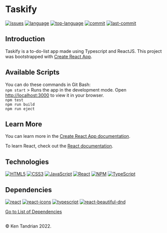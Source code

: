 # Taskify
[![issues](https://img.shields.io/github/issues/KenTandrian/ts-taskify)](https://github.com/KenTandrian/ts-taskify/issues)
[![language](https://img.shields.io/github/languages/count/KenTandrian/ts-taskify)](https://github.com/KenTandrian/ts-taskify/search?l=javascript)
[![top-language](https://img.shields.io/github/languages/top/KenTandrian/ts-taskify)](https://github.com/KenTandrian/ts-taskify/search?l=javascript)
[![commit](https://img.shields.io/github/commit-activity/m/KenTandrian/ts-taskify)](https://github.com/KenTandrian/ts-taskify/commits/main)
[![last-commit](https://img.shields.io/github/last-commit/KenTandrian/ts-taskify)](https://github.com/KenTandrian/ts-taskify/commits/main)

## Introduction
Taskify is a to-do-list app made using Typescript and ReactJS.
This project was bootstrapped with [Create React App](https://github.com/facebook/create-react-app).

## Available Scripts
You can do these commands in Git Bash:\
`npm start` > Runs the app in the development mode. Open [http://localhost:3000](http://localhost:3000) to view it in your browser.\
`npm test`\
`npm run build`\
`npm run eject`

## Learn More

You can learn more in the [Create React App documentation](https://facebook.github.io/create-react-app/docs/getting-started).

To learn React, check out the [React documentation](https://reactjs.org/).

## Technologies
[![HTML5](https://img.shields.io/badge/-HTML5-black?style=for-the-badge&logo=html5&logoColor=orange)](https://github.com/KenTandrian?tab=repositories&language=html)
[![CSS3](https://img.shields.io/badge/-CSS3-black?style=for-the-badge&logo=css3&logoColor=blue)](https://github.com/KenTandrian?tab=repositories&language=css)
[![JavaScript](https://img.shields.io/badge/-JavaScript-black?style=for-the-badge&logo=javascript)](https://github.com/KenTandrian?tab=repositories&language=javascript)
[![React](https://img.shields.io/badge/-React-black?style=for-the-badge&logo=react)](https://github.com/KenTandrian?tab=repositories&language=javascript)
[![NPM](https://img.shields.io/badge/NPM-%23000000.svg?style=for-the-badge&logo=npm&logoColor=white)](https://github.com/KenTandrian?tab=repositories)
[![TypeScript](https://img.shields.io/badge/typescript-black.svg?style=for-the-badge&logo=typescript&logoColor=-23007ACC)](https://github.com/KenTandrian?tab=repositories&language=typescript)

## Dependencies
[![react](https://img.shields.io/github/package-json/dependency-version/KenTandrian/ts-taskify/react)](https://www.npmjs.com/package/react)
[![react-icons](https://img.shields.io/github/package-json/dependency-version/KenTandrian/ts-taskify/react-icons)](https://www.npmjs.com/package/react-icons)
[![typescript](https://img.shields.io/github/package-json/dependency-version/KenTandrian/ts-taskify/typescript)](https://www.npmjs.com/package/typescript)
[![react-beautiful-dnd](https://img.shields.io/github/package-json/dependency-version/KenTandrian/ts-taskify/dev/react-beautiful-dnd)](https://www.npmjs.com/package/react-beautiful-dnd)

[Go to List of Dependencies](https://github.com/KenTandrian/ts-taskify/network/dependencies)


## 
&#169; Ken Tandrian 2022.